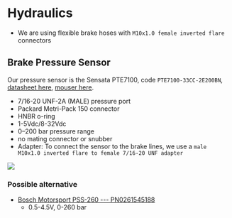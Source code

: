 # Hydraulics
- We are using flexible brake hoses with `M10x1.0 female inverted flare` connectors


## Brake Pressure Sensor
Our pressure sensor is the Sensata PTE7100, code `PTE7100-33CC-2E200BN`, [datasheet here](../assets/datasheets/sensata_pte7100_hermetic_analog_pressure_sensor_da-1919220.pdf), [mouser here](https://www.mouser.es/ProductDetail/Sensata-Technologies/PTE7100-32DC-0B200BN?qs=sGAEpiMZZMv1xWCHBjbGeVR9W0yhknQ8lfjrm5f%2FKxVuiB%2F1oy1aA%3D%3D).


- 7/16-20 UNF-2A (MALE) pressure port
- Packard Metri-Pack 150 connector
- HNBR o-ring
- 1-5Vdc/8-32Vdc
- 0–200 bar pressure range
- no mating connector or snubber
- Adapter: To connect the sensor to the brake lines, we use a `male M10x1.0 inverted flare to female 7/16-20 UNF adapter`

![](index/20250703193056.png)

### Possible alternative
- [Bosch Motorsport PSS-260 --- PN0261545188](https://xtramotorsport.com/product/bosch-motorsport-pss-260-brake-pressure-sensor/)
    - 0.5-4.5V, 0-260 bar

